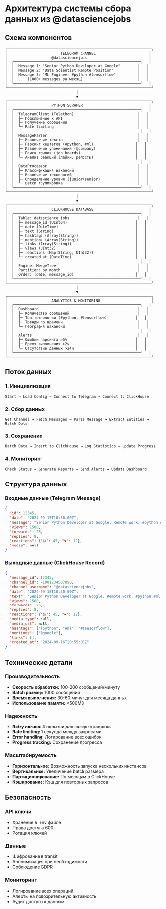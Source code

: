 # Архитектура системы сбора данных из @datasciencejobs

## Схема компонентов

```
┌─────────────────────────────────────────────────────────────────┐
│                        TELEGRAM CHANNEL                        │
│                    @datasciencejobs                            │
│  ┌─────────────────────────────────────────────────────────┐   │
│  │  Message 1: "Senior Python Developer at Google"        │   │
│  │  Message 2: "Data Scientist Remote Position"           │   │
│  │  Message 3: "ML Engineer #python #tensorflow"          │   │
│  │  ... (1000+ messages за месяц)                         │   │
│  └─────────────────────────────────────────────────────────┘   │
└─────────────────────────────────────────────────────────────────┘
                                │
                                ▼
┌─────────────────────────────────────────────────────────────────┐
│                    PYTHON SCRAPER                              │
│  ┌─────────────────────────────────────────────────────────┐   │
│  │  TelegramClient (Telethon)                             │   │
│  │  ├─ Подключение к API                                  │   │
│  │  ├─ Получение сообщений                                │   │
│  │  └─ Rate limiting                                      │   │
│  │                                                         │   │
│  │  MessageParser                                         │   │
│  │  ├─ Извлечение текста                                  │   │
│  │  ├─ Парсинг хештегов (#python, #ml)                   │   │
│  │  ├─ Извлечение упоминаний (@company)                  │   │
│  │  ├─ Поиск ссылок (job boards)                         │   │
│  │  └─ Анализ реакций (лайки, репосты)                   │   │
│  │                                                         │   │
│  │  DataProcessor                                         │   │
│  │  ├─ Классификация вакансий                             │   │
│  │  ├─ Извлечение технологий                              │   │
│  │  ├─ Определение уровня (junior/senior)                 │   │
│  │  └─ Batch группировка                                  │   │
│  └─────────────────────────────────────────────────────────┘   │
└─────────────────────────────────────────────────────────────────┘
                                │
                                ▼
┌─────────────────────────────────────────────────────────────────┐
│                    CLICKHOUSE DATABASE                         │
│  ┌─────────────────────────────────────────────────────────┐   │
│  │  Table: datascience_jobs                               │   │
│  │  ├─ message_id (UInt64)                               │   │
│  │  ├─ date (DateTime)                                   │   │
│  │  ├─ text (String)                                     │   │
│  │  ├─ hashtags (Array(String))                          │   │
│  │  ├─ mentions (Array(String))                          │   │
│  │  ├─ links (Array(String))                             │   │
│  │  ├─ views (UInt32)                                    │   │
│  │  ├─ reactions (Map(String, UInt32))                   │   │
│  │  └─ created_at (DateTime)                             │   │
│  │                                                         │   │
│  │  Engine: MergeTree                                     │   │
│  │  Partition: by month                                   │   │
│  │  Order: (date, message_id)                            │   │
│  └─────────────────────────────────────────────────────────┘   │
└─────────────────────────────────────────────────────────────────┘
                                │
                                ▼
┌─────────────────────────────────────────────────────────────────┐
│                    ANALYTICS & MONITORING                       │
│  ┌─────────────────────────────────────────────────────────┐   │
│  │  Dashboard                                             │   │
│  │  ├─ Количество сообщений                               │   │
│  │  ├─ Топ технологии (#python, #tensorflow)             │   │
│  │  ├─ Тренды по времени                                  │   │
│  │  └─ География вакансий                                 │   │
│  │                                                         │   │
│  │  Alerts                                                │   │
│  │  ├─ Ошибки парсинга >5%                               │   │
│  │  ├─ Время выполнения >2ч                              │   │
│  │  └─ Отсутствие данных >24ч                            │   │
│  └─────────────────────────────────────────────────────────┘   │
└─────────────────────────────────────────────────────────────────┘
```

## Поток данных

### 1. Инициализация
```
Start → Load Config → Connect to Telegram → Connect to ClickHouse
```

### 2. Сбор данных
```
Get Channel → Fetch Messages → Parse Message → Extract Entities → Batch Data
```

### 3. Сохранение
```
Batch Data → Insert to ClickHouse → Log Statistics → Update Progress
```

### 4. Мониторинг
```
Check Status → Generate Reports → Send Alerts → Update Dashboard
```

## Структура данных

### Входные данные (Telegram Message)
```json
{
  "id": 12345,
  "date": "2024-09-15T10:30:00Z",
  "message": "Senior Python Developer at Google. Remote work. #python #ml #tensorflow @google",
  "views": 1500,
  "forwards": 25,
  "replies": 8,
  "reactions": {"👍": 45, "❤️": 12},
  "media": null
}
```

### Выходные данные (ClickHouse Record)
```json
{
  "message_id": 12345,
  "channel_id": -1001234567890,
  "channel_username": "@datasciencejobs",
  "date": "2024-09-15T10:30:00Z",
  "text": "Senior Python Developer at Google. Remote work. #python #ml #tensorflow @google",
  "views": 1500,
  "forwards": 25,
  "replies": 8,
  "reactions": {"👍": 45, "❤️": 12},
  "media_type": null,
  "media_url": null,
  "hashtags": ["#python", "#ml", "#tensorflow"],
  "mentions": ["@google"],
  "links": [],
  "created_at": "2024-09-16T20:55:00Z"
}
```

## Технические детали

### Производительность
- **Скорость обработки:** 100-200 сообщений/минуту
- **Batch размер:** 1000 сообщений
- **Время выполнения:** 30-60 минут для месяца данных
- **Использование памяти:** <500MB

### Надежность
- **Retry логика:** 3 попытки для каждого запроса
- **Rate limiting:** 1 секунда между запросами
- **Error handling:** Логирование всех ошибок
- **Progress tracking:** Сохранение прогресса

### Масштабируемость
- **Горизонтальное:** Возможность запуска нескольких инстансов
- **Вертикальное:** Увеличение batch размера
- **Партиционирование:** По месяцам в ClickHouse
- **Кэширование:** Кэш для повторных запросов

## Безопасность

### API ключи
- Хранение в .env файле
- Права доступа 600
- Ротация ключей

### Данные
- Шифрование в transit
- Анонимизация при необходимости
- Соблюдение GDPR

### Мониторинг
- Логирование всех операций
- Алерты на подозрительную активность
- Аудит доступа к данным
